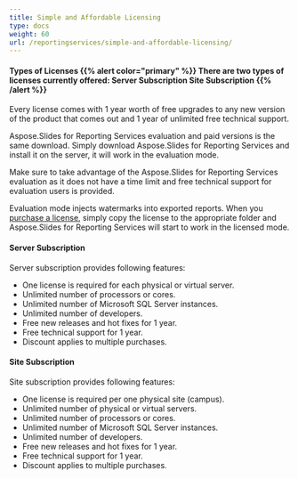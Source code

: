 ```yaml
---
title: Simple and Affordable Licensing
type: docs
weight: 60
url: /reportingservices/simple-and-affordable-licensing/
---
```


#### **Types of Licenses {{% alert color="primary" %}} There are two types of licenses currently offered: Server Subscription Site Subscription {{% /alert %}}**
Every license comes with 1 year worth of free upgrades to any new version of the product that comes out and 1 year of unlimited free technical support. 

Aspose.Slides for Reporting Services evaluation and paid versions is the same download. Simply download Aspose.Slides for Reporting Services and install it on the server, it will work in the evaluation mode. 


Make sure to take advantage of the Aspose.Slides for Reporting Services evaluation as it does not have a time limit and free technical support for evaluation users is provided. 


Evaluation mode injects watermarks into exported reports. When you [purchase a license](http://www.aspose.com/Purchase/Aspose.Slides.Reporting.Services/Default.aspx), simply copy the license to the appropriate folder and Aspose.Slides for Reporting Services will start to work in the licensed mode. 
#### **Server Subscription**
Server subscription provides following features:

- One license is required for each physical or virtual server.
- Unlimited number of processors or cores.
- Unlimited number of Microsoft SQL Server instances.
- Unlimited number of developers.
- Free new releases and hot fixes for 1 year.
- Free technical support for 1 year.
- Discount applies to multiple purchases.
#### **Site Subscription**
Site subscription provides following features:

- One license is required per one physical site (campus).
- Unlimited number of physical or virtual servers.
- Unlimited number of processors or cores.
- Unlimited number of Microsoft SQL Server instances.
- Unlimited number of developers.
- Free new releases and hot fixes for 1 year.
- Free technical support for 1 year.
- Discount applies to multiple purchases.
